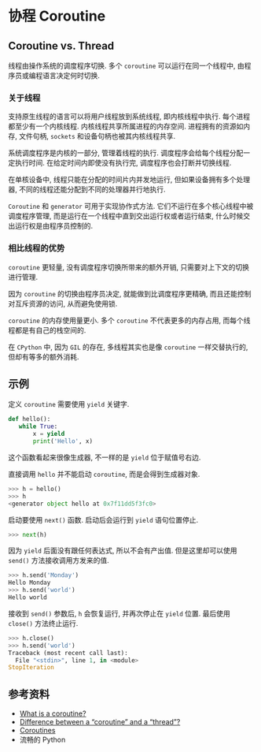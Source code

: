 # 协程 Coroutine

## Coroutine vs. Thread
线程由操作系统的调度程序切换. 多个 `coroutine` 可以运行在同一个线程中, 由程序员或编程语言决定何时切换.

### 关于线程
支持原生线程的语言可以将用户线程放到系统线程, 即内核线程中执行. 每个进程都至少有一个内核线程. 内核线程共享所属进程的内存空间. 进程拥有的资源如内存, 文件句柄, `sockets` 和设备句柄也被其内核线程共享.

系统调度程序是内核的一部分, 管理着线程的执行. 调度程序会给每个线程分配一定执行时间. 在给定时间内即使没有执行完, 调度程序也会打断并切换线程.

在单核设备中, 线程只能在分配的时间片内并发地运行, 但如果设备拥有多个处理器, 不同的线程还能分配到不同的处理器并行地执行.

`Coroutine` 和 `generator` 可用于实现协作式方法. 它们不运行在多个核心线程中被调度程序管理, 而是运行在一个线程中直到交出运行权或者运行结束, 什么时候交出运行权是由程序员控制的.

### 相比线程的优势
`coroutine` 更轻量, 没有调度程序切换所带来的额外开销, 只需要对上下文的切换进行管理.

因为 `coroutine` 的切换由程序员决定, 就能做到比调度程序更精确, 而且还能控制对互斥资源的访问, 从而避免使用锁.

`coroutine` 的内存使用量更小. 多个 `coroutine` 不代表更多的内存占用, 而每个线程都是有自己的栈空间的.

在 `CPython` 中, 因为 `GIL` 的存在, 多线程其实也是像 `coroutine` 一样交替执行的, 但却有等多的额外消耗.

## 示例
定义 `coroutine` 需要使用 `yield` 关键字.
```python
def hello():
   while True:
       x = yield
       print('Hello', x)
```

这个函数看起来很像生成器, 不一样的是 `yield` 位于赋值号右边.

直接调用 `hello` 并不能启动 `coroutine`, 而是会得到生成器对象.
```python
>>> h = hello()
>>> h
<generator object hello at 0x7f11dd5f3fc0>
```

启动要使用 `next()` 函数. 启动后会运行到 `yield` 语句位置停止.
```python
>>> next(h)
```

因为 `yield` 后面没有跟任何表达式, 所以不会有产出值. 但是这里却可以使用 `send()` 方法接收调用方发来的值.
```python
>>> h.send('Monday')
Hello Monday
>>> h.send('world')
Hello world
```

接收到 `send()` 参数后, `h` 会恢复运行, 并再次停止在 `yield` 位置. 最后使用 `close()` 方法终止运行.
```python
>>> h.close()
>>> h.send('world')
Traceback (most recent call last):
  File "<stdin>", line 1, in <module>
StopIteration
```

## 参考资料
- [What is a coroutine?](https://stackoverflow.com/questions/553704/what-is-a-coroutine)
- [Difference between a “coroutine” and a “thread”?](https://stackoverflow.com/questions/1934715/difference-between-a-coroutine-and-a-thread)
- [Coroutines](http://book.pythontips.com/en/latest/coroutines.html)
- 流畅的 Python
